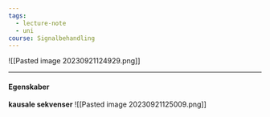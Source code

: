 ```yaml
---
tags:
  - lecture-note
  - uni
course: Signalbehandling
---
```

![[Pasted image 20230921124929.png]]
***
#### Egenskaber
**kausale sekvenser**
![[Pasted image 20230921125009.png]]
